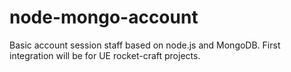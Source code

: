 # node-mongo-account
Basic account session staff based on node.js and MongoDB. First integration will be for UE rocket-craft projects.
